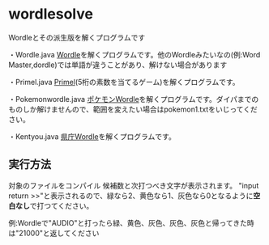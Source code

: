 # wordlesolve

Wordleとその派生版を解くプログラムです

・Wordle.java
[Wordle](https://www.nytimes.com/games/wordle/index.html)を解くプログラムです。他のWordleみたいなの(例:Word Master,dordle)では単語が違うことがあり、解けない場合があります

・Primel.java
[Primel](https://converged.yt/primel/)(5桁の素数を当てるゲーム)を解くプログラムです。

・Pokemonwordle.java
[ポケモンWordle](https://wordle.mega-yadoran.jp/)を解くプログラムです。ダイパまでのものしか解けませんので、範囲を変えたい場合はpokemon1.txtをいじってください。

・Kentyou.java
[県庁Wordle](https://musemyuzu.github.io/prefectural_capitale/)を解くプログラムです。

## 実行方法
対象のファイルをコンパイル
候補数と次打つべき文字が表示されます。
"input return >>"と表示されるので、緑なら2、黄色なら1、灰色なら0となるように**空白なし**で打つてください。

例:Wordleで"AUDIO"と打ったら緑、黄色、灰色、灰色、灰色と帰ってきた時は"21000"と返してください
